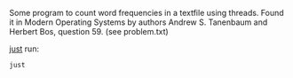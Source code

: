 Some program to count word frequencies in a textfile using threads. Found it in
Modern Operating Systems by authors Andrew S. Tanenbaum and Herbert Bos, question 59. (see problem.txt)

[just](https://github.com/casey/just) run:
```console
just
```
